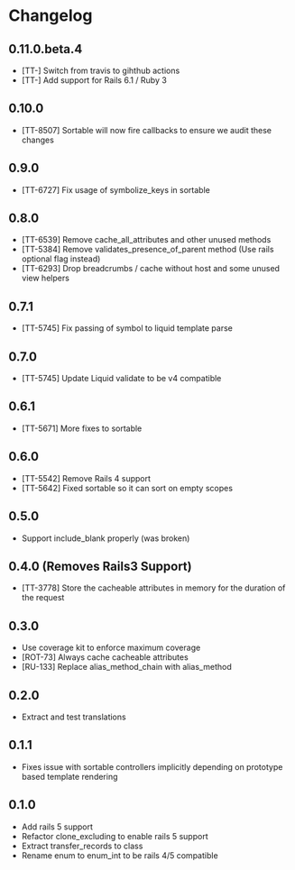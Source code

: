 # Changelog

## 0.11.0.beta.4

* [TT-] Switch from travis to gihthub actions
* [TT-] Add support for Rails 6.1 / Ruby 3

## 0.10.0

* [TT-8507] Sortable will now fire callbacks to ensure we audit these changes

## 0.9.0

* [TT-6727] Fix usage of symbolize_keys in sortable

## 0.8.0

* [TT-6539] Remove cache_all_attributes and other unused methods
* [TT-5384] Remove validates_presence_of_parent method (Use rails optional flag instead)
* [TT-6293] Drop breadcrumbs / cache without host and some unused view helpers

## 0.7.1

* [TT-5745] Fix passing of symbol to liquid template parse

## 0.7.0

* [TT-5745] Update Liquid validate to be v4 compatible

## 0.6.1

* [TT-5671] More fixes to sortable

## 0.6.0

* [TT-5542] Remove Rails 4 support
* [TT-5642] Fixed sortable so it can sort on empty scopes

## 0.5.0

* Support include_blank properly (was broken)

## 0.4.0 (Removes Rails3 Support)

* [TT-3778] Store the cacheable attributes in memory for the duration of the request

## 0.3.0

* Use coverage kit to enforce maximum coverage
* [ROT-73] Always cache cacheable attributes
* [RU-133] Replace alias_method_chain with alias_method

## 0.2.0

* Extract and test translations

## 0.1.1

* Fixes issue with sortable controllers
  implicitly depending on prototype based template rendering

## 0.1.0

* Add rails 5 support
* Refactor clone_excluding to enable rails 5 support
* Extract transfer_records to class
* Rename enum to enum_int to be rails 4/5 compatible
